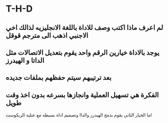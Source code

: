 # T-H-D
لم اعرف ماذا اكتب وصف للاداة باللغة الانجليزيه 
لذالك اخي الاجنبي اذهب الى مترجم قوقل
-
يوجد بالاداة خيارين الرقم واحد يقوم بتعديل الاتصالات مثل الداتا و الهيدرز 
-
بعد ترتيبهم سيتم حفظهم بملفات جديده 
-
الفكرة هي تسهيل العملية وانجازها بسرعه بدون اخذ وقت طويل
-
اما الخيار الثاني يقوم بدمج الهيدرز والداا وتصميم اداة بسيظه مع عنلية الريكوست
